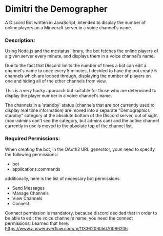 # Dimitri the Demographer
A Discord Bot written in JavaScript, intended to display the number of online players on a Minecraft server in a voice channel's name.

### Description:
Using Node.js and the mcstatus library, the bot fetches the online players of a given server every minute, and displays them in a voice channel's name.

Due to the fact that Discord limits the number of times a bot can edit a channel's name to once every 5 minutes, I decided to have the bot create 5 channels which are looped through, displaying the number of players on one and hiding all of the other channels from view.

This is a very hacky approach but suitable for those who are determined to display the player number in a voice channel's name.

The channels in a 'standby' status (channels that are not currently used to display real time information) are moved into a separate "Demographics standby" category at the absolute bottom of the Discord server, out of sight (non-admins can't see the category, but admins can) and the active channel currently in use is moved to the absolute top of the channel list.

### Required Permissions:
When creating the bot, in the OAuth2 URL generator, youn need to specify the following permissions:
- bot
- applications.commands

additionally, here is the list of necessary bot permissions:
- Send Messages
- Manage Channels
- View Channels
- Connect

Connect permission is mandatory, because discord decided that in order to be able to edit the voice channel's name, you need the connect permissions. Learned that here: https://www.answeroverflow.com/m/1133620605070086206